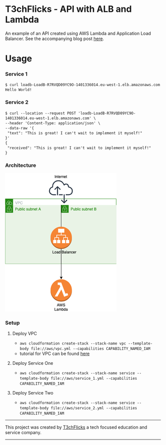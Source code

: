 # T3chFlicks - API with ALB and Lambda
An example of an API created using 
AWS Lambda and Application Load Balancer. 
See the accompanying blog post [here](https://medium.com/p/b32b126bbddc).

# Usage
### Service 1
```
$ curl loadb-LoadB-R7RVQD09YC9O-1401336014.eu-west-1.elb.amazonaws.com
Hello World!
```

### Service 2
```
$ curl --location --request POST 'loadb-LoadB-R7RVQD09YC9O-1401336014.eu-west-1.elb.amazonaws.com' \
--header 'Content-Type: application/json' \
--data-raw '{
 "text": "This is great! I can't wait to implement it myself!"
}'
{
 "received": "This is great! I can't wait to implement it myself!"
}

```

### Architecture
![Architecture](./architecture.png)

### Setup
1. Deploy VPC
    * `aws cloudformation create-stack --stack-name vpc --template-body file://aws/vpc.yml --capabilities CAPABILITY_NAMED_IAM`
    * tutorial for VPC can be found [here](insert_medium_link)
1. Deploy Service One
    * `aws cloudformation create-stack --stack-name service --template-body file://aws/service_1.yml --capabilities CAPABILITY_NAMED_IAM`

1. Deploy Service Two
    * `aws cloudformation create-stack --stack-name service --template-body file://aws/service_2.yml --capabilities CAPABILITY_NAMED_IAM`

---

This project was created by [T3chFlicks](https://t3chflicks.org) a tech focused education and service company.

---



